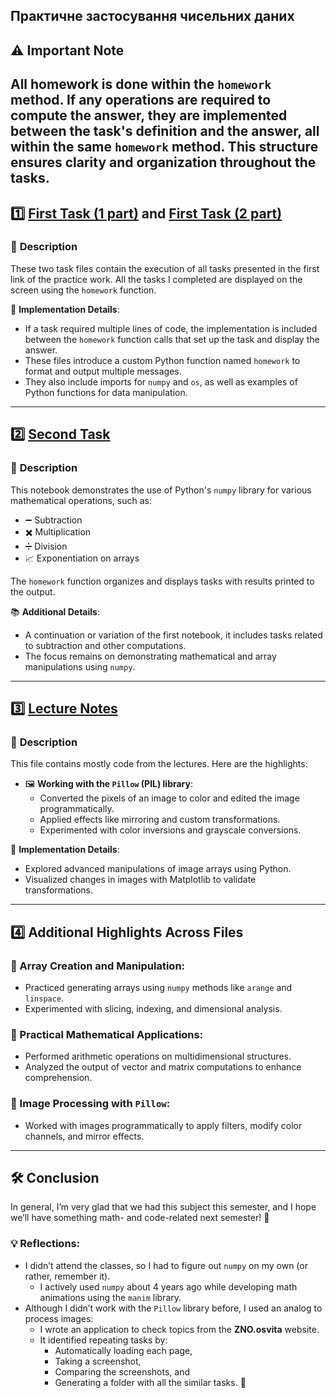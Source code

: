 ## Практичне застосування чисельних даних

## ⚠️ **Important Note**  
All homework is done within the `homework` method. If any operations are required to compute the answer, they are implemented between the task's definition and the answer, all within the same `homework` method. This structure ensures clarity and organization throughout the tasks.
---

## 1️⃣ [First Task (1 part)](first.ipynb) and [First Task (2 part)](first2.ipynb)

### 📝 **Description**  
These two task files contain the execution of all tasks presented in the first link of the practice work. All the tasks I completed are displayed on the screen using the `homework` function.  

🔧 **Implementation Details**:  
- If a task required multiple lines of code, the implementation is included between the `homework` function calls that set up the task and display the answer.  
- These files introduce a custom Python function named `homework` to format and output multiple messages.  
- They also include imports for `numpy` and `os`, as well as examples of Python functions for data manipulation.

---

## 2️⃣ [Second Task](second.ipynb)

### 📝 **Description**  
This notebook demonstrates the use of Python's `numpy` library for various mathematical operations, such as:  
- ➖ Subtraction  
- ✖️ Multiplication  
- ➗ Division  
- 📈 Exponentiation on arrays  

The `homework` function organizes and displays tasks with results printed to the output.  

📚 **Additional Details**:  
- A continuation or variation of the first notebook, it includes tasks related to subtraction and other computations.  
- The focus remains on demonstrating mathematical and array manipulations using `numpy`.

---

## 3️⃣ [Lecture Notes](lecture.ipynb)

### 📝 **Description**  
This file contains mostly code from the lectures. Here are the highlights:  
- 🖼️ **Working with the `Pillow` (PIL) library**:  
  - Converted the pixels of an image to color and edited the image programmatically.  
  - Applied effects like mirroring and custom transformations.  
  - Experimented with color inversions and grayscale conversions.  

🔧 **Implementation Details**:  
- Explored advanced manipulations of image arrays using Python.  
- Visualized changes in images with Matplotlib to validate transformations.

---

## 4️⃣ **Additional Highlights Across Files**

### 🔹 Array Creation and Manipulation:
- Practiced generating arrays using `numpy` methods like `arange` and `linspace`.
- Experimented with slicing, indexing, and dimensional analysis.

### 🔹 Practical Mathematical Applications:
- Performed arithmetic operations on multidimensional structures.  
- Analyzed the output of vector and matrix computations to enhance comprehension.

### 🔹 Image Processing with `Pillow`:
- Worked with images programmatically to apply filters, modify color channels, and mirror effects.

---

## 🛠️ **Conclusion**

In general, I’m very glad that we had this subject this semester, and I hope we’ll have something math- and code-related next semester! 🚀  

### 💡 **Reflections**:  
- I didn’t attend the classes, so I had to figure out `numpy` on my own (or rather, remember it).  
  - I actively used `numpy` about 4 years ago while developing math animations using the `manim` library.  
- Although I didn’t work with the `Pillow` library before, I used an analog to process images:  
  - I wrote an application to check topics from the **ZNO.osvita** website.  
  - It identified repeating tasks by:  
    - Automatically loading each page,  
    - Taking a screenshot,  
    - Comparing the screenshots, and  
    - Generating a folder with all the similar tasks. 📂  

